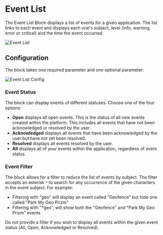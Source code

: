 # Event List

The Event List Block displays a list of events for a given application. The list links to each event and displays each one's subject, level (info, warning, error or critical) and the time the event occurred.

![Event List](/images/dashboards/events-example.png "Event List")

## Configuration

The block takes one required parameter and one optional parameter:

![Event List Config](/images/dashboards/events-config.png "Event List Config")

### Event Status

The block can display events of different statuses. Choose one of the four options:

* **Open** displays all open events. This is the status of all new events created within the platform. This includes all events that have not been acknowledged or resolved by the user.
* **Acknowledged** displays all events that have been acknowledged by the user but have not yet been resolved.
* **Resolved** displays all events resolved by the user.
* **All** displays all of your events within the application, regardless of event status.

### Event Filter

The block allows for a filter to reduce the list of events by subject. The filter accepts an asterisk `*` to search for any occurrence of the given characters in the event subject. For example:

* Filtering with "geo" will display an event called "Geofence" but hide one called "Park My Geo Prizm"
* Filtering with "\*geo", will show both the "Geofence" and "Park My Geo Prizm" events

Do not provide a filter if you wish to display all events within the given event status (All, Open, Acknowledged or Resolved).
